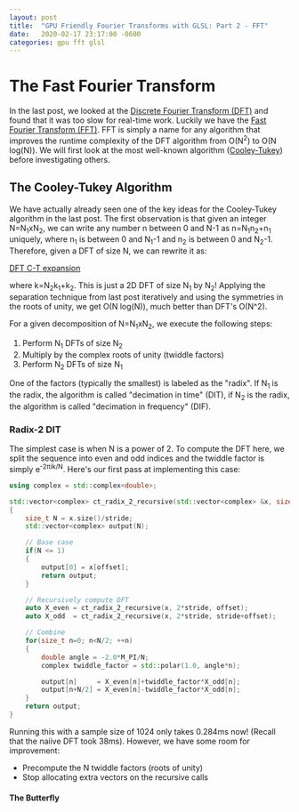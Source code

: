 ```yaml
---
layout: post
title:  "GPU Friendly Fourier Transforms with GLSL: Part 2 - FFT"
date:   2020-02-17 23:17:00 -0600
categories: gpu fft glsl
---
```

# The Fast Fourier Transform

In the last post, we looked at the [Discrete Fourier Transform (DFT)](https://en.wikipedia.org/wiki/Discrete_Fourier_transform) and found that it was too slow for real-time work. Luckily we have the [Fast Fourier Transform (FFT)](https://en.wikipedia.org/wiki/Fast_Fourier_transform). FFT is simply a name for any algorithm that improves the runtime complexity of the DFT algorithm from O(N<sup>2</sup>) to O(N log(N)). We will first look at the most well-known algorithm ([Cooley-Tukey](https://en.wikipedia.org/wiki/Cooley-Tukey_FFT_algorithm)) before investigating others.

## The Cooley-Tukey Algorithm

We have actually already seen one of the key ideas for the Cooley-Tukey algorithm in the last post. The first observation is that given an integer N=N<sub>1</sub>xN<sub>2</sub>, we can write any number n between 0 and N-1 as n=N<sub>1</sub>n<sub>2</sub>+n<sub>1</sub> uniquely, where n<sub>1</sub> is between 0 and N<sub>1</sub>-1 and n<sub>2</sub> is between 0 and N<sub>2</sub>-1. Therefore, given a DFT of size N, we can rewrite it as:

[DFT C-T expansion](X_k=\sum_{n=0}^Nx_ne^{-2{\pi}ikn/N}=\sum_{n_1=0}^{N_1}\sum_{n_2=0}^{N_2}x_{N_1n_2+n_1}e^{-2{\pi}i\cdot(N_1n_2+n_1)\cdot(N_2k_1+k_2))

where k=N<sub>2</sub>k<sub>1</sub>+k<sub>2</sub>. This is just a 2D DFT of size N<sub>1</sub> by N<sub>2</sub>! Applying the separation technique from last post iteratively and using the symmetries in the roots of unity, we get O(N log(N)), much better than DFT's O(N^2).

For a given decomposition of N=N<sub>1</sub>xN<sub>2</sub>, we execute the following steps:
1. Perform N<sub>1</sub> DFTs of size N<sub>2</sub>
2. Multiply by the complex roots of unity (twiddle factors)
3. Perform N<sub>2</sub> DFTs of size N<sub>1</sub>

One of the factors (typically the smallest) is labeled as the "radix". If N<sub>1</sub> is the radix, the algorithm is called "decimation in time" (DIT), if N<sub>2</sub> is the radix, the algorithm is called "decimation in frequency" (DIF).

### Radix-2 DIT

The simplest case is when N is a power of 2. To compute the DFT here, we split the sequence into even and odd indices and the twiddle factor is simply e<sup>-2&pi;ik/N</sup>. Here's our first pass at implementing this case:

```c++
using complex = std::complex<double>;

std::vector<complex> ct_radix_2_recursive(std::vector<complex> &x, size_t stride, size_t offset)
{
    size_t N = x.size()/stride;
    std::vector<complex> output(N);

    // Base case
    if(N <= 1)
    {
        output[0] = x[offset];
        return output;
    }

    // Recursively compute DFT
    auto X_even = ct_radix_2_recursive(x, 2*stride, offset);
    auto X_odd  = ct_radix_2_recursive(x, 2*stride, stride+offset);

    // Combine
    for(size_t n=0; n<N/2; ++n)
    {
        double angle = -2.0*M_PI/N;
        complex twiddle_factor = std::polar(1.0, angle*n);

        output[n]     = X_even[n]+twiddle_factor*X_odd[n];
        output[n+N/2] = X_even[n]-twiddle_factor*X_odd[n];
    }
    return output;
}
```

Running this with a sample size of 1024 only takes 0.284ms now! (Recall that the naiive DFT took 38ms). However, we have some room for improvement:
- Precompute the N twiddle factors (roots of unity)
- Stop allocating extra vectors on the recursive calls

#### The Butterfly
